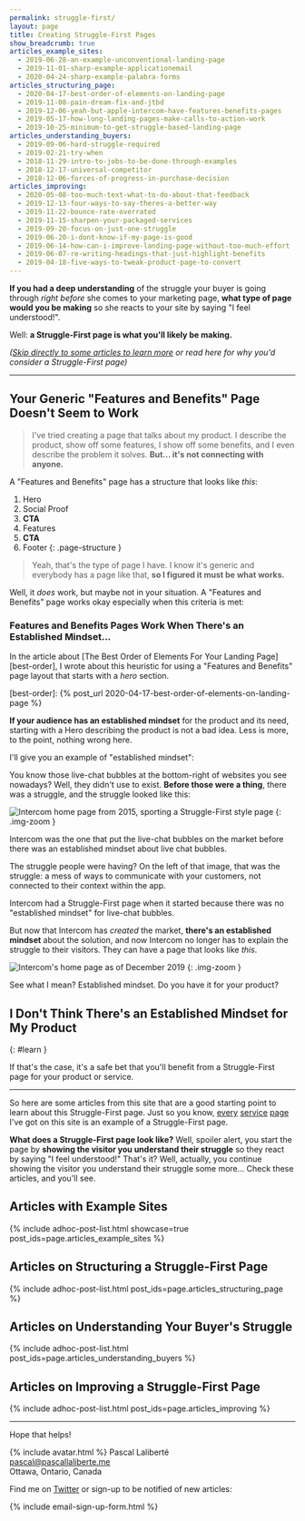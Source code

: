 ```yaml
---
permalink: struggle-first/
layout: page
title: Creating Struggle-First Pages
show_breadcrumb: true
articles_example_sites:
  - 2019-06-28-an-example-unconventional-landing-page
  - 2019-11-01-sharp-example-applicationemail
  - 2020-04-24-sharp-example-palabra-forms
articles_structuring_page:
  - 2020-04-17-best-order-of-elements-on-landing-page
  - 2019-11-08-pain-dream-fix-and-jtbd
  - 2019-12-06-yeah-but-apple-intercom-have-features-benefits-pages
  - 2019-05-17-how-long-landing-pages-make-calls-to-action-work
  - 2019-10-25-minimum-to-get-struggle-based-landing-page
articles_understanding_buyers:
  - 2019-09-06-hard-struggle-required
  - 2019-02-21-try-when
  - 2018-11-29-intro-to-jobs-to-be-done-through-examples
  - 2018-12-17-universal-competitor
  - 2018-12-06-forces-of-progress-in-purchase-decision
articles_improving:
  - 2020-05-08-too-much-text-what-to-do-about-that-feedback
  - 2019-12-13-four-ways-to-say-theres-a-better-way
  - 2019-11-22-bounce-rate-overrated
  - 2019-11-15-sharpen-your-packaged-services
  - 2019-09-20-focus-on-just-one-struggle
  - 2019-06-20-i-dont-know-if-my-page-is-good
  - 2019-06-14-how-can-i-improve-landing-page-without-too-much-effort
  - 2019-06-07-re-writing-headings-that-just-highlight-benefits
  - 2019-04-18-five-ways-to-tweak-product-page-to-convert
---
```


**If you had a deep understanding** of the struggle your buyer is going through _right before_ she comes to your marketing page, **what type of page would you be making** so she reacts to your site by saying "I feel understood!".

Well: **a Struggle-First page is what you'll likely be making.**

_([Skip directly to some articles to learn more](#learn) or read here for why you'd consider a Struggle-First page)_

---

## Your Generic "Features and Benefits" Page Doesn't Seem to Work

> I've tried creating a page that talks about my product. I describe the product, show off some features, I show off some benefits, and I even describe the problem it solves. **But... it's not connecting with anyone.**

A "Features and Benefits" page has a structure that looks like _this_:

1. Hero
1. Social Proof
1. **CTA**
1. Features
1. **CTA**
1. Footer
{: .page-structure }

> Yeah, that's the type of page I have. I know it's generic and everybody has a page like that, **so I figured it must be what works.**

Well, it _does_ work, but maybe not in your situation. A "Features and Benefits" page works okay especially when this criteria is met:

### Features and Benefits Pages Work When There's an Established Mindset...

In the article about [The Best Order of Elements For Your Landing Page][best-order], I wrote about this heuristic for using a "Features and Benefits" page layout that starts with a _hero_ section.

[best-order]: {% post_url 2020-04-17-best-order-of-elements-on-landing-page %}

**If your audience has an established mindset** for the product and its need, starting with a Hero describing the product is not a bad idea. Less is more, to the point, nothing wrong here.

I'll give you an example of "established mindset":

You know those live-chat bubbles at the bottom-right of websites you see nowadays? Well, they didn't use to exist. **Before those were a thing**, there was a struggle, and the struggle looked like this:

![Intercom home page from 2015, sporting a Struggle-First style page](/assets/images/posts/2019-12-06-yeah-but-apple-intercom-have-features-benefits-pages-04.jpg)
{: .img-zoom }

Intercom was the one that put the live-chat bubbles on the market before there was an established mindset about live chat bubbles.

The struggle people were having? On the left of that image, that was the struggle: a mess of ways to communicate with your customers, not connected to their context within the app.

Intercom had a Struggle-First page when it started because there was no "established mindset" for live-chat bubbles.

But now that Intercom has _created_ the market, **there's an established mindset** about the solution, and now Intercom no longer has to explain the struggle to their visitors. They can have a page that looks like _this_.

![Intercom's home page as of December 2019](/assets/images/posts/2019-12-06-yeah-but-apple-intercom-have-features-benefits-pages-02.jpg)
{: .img-zoom }

See what I mean? Established mindset. Do you have it for your product?

## I Don't Think There's an Established Mindset for My Product
{: #learn }

If that's the case, it's a safe bet that you'll benefit from a Struggle-First page for your product or service.

---

So here are some articles from this site that are a good starting point to learn about this Struggle-First page. Just so you know, [every](/understand) [service](/stepitup) [page](/visualize) I've got on this site is an example of a Struggle-First page.

**What does a Struggle-First page look like?** Well, spoiler alert, you start the page by **showing the visitor you understand their struggle** so they react by saying "I feel understood!" That's it? Well, actually, you continue showing the visitor you understand their struggle some more... Check these articles, and you'll see.

## Articles with Example Sites

{% include adhoc-post-list.html showcase=true post_ids=page.articles_example_sites %}

## Articles on Structuring a Struggle-First Page

{% include adhoc-post-list.html post_ids=page.articles_structuring_page %}

## Articles on Understanding Your Buyer's Struggle

{% include adhoc-post-list.html post_ids=page.articles_understanding_buyers %}

## Articles on Improving a Struggle-First Page

{% include adhoc-post-list.html post_ids=page.articles_improving %}

---

Hope that helps!

{% include avatar.html %} Pascal Laliberté  
[pascal@pascallaliberte.me](mailto:pascal@pascallaliberte.me)  
Ottawa, Ontario, Canada

Find me on [Twitter][twitter] or sign-up to be notified of new articles:

[twitter]: https://twitter.com/pascallaliberte
[linkedin]: https://www.linkedin.com/in/pascallaliberte/ 

{% include email-sign-up-form.html %}
